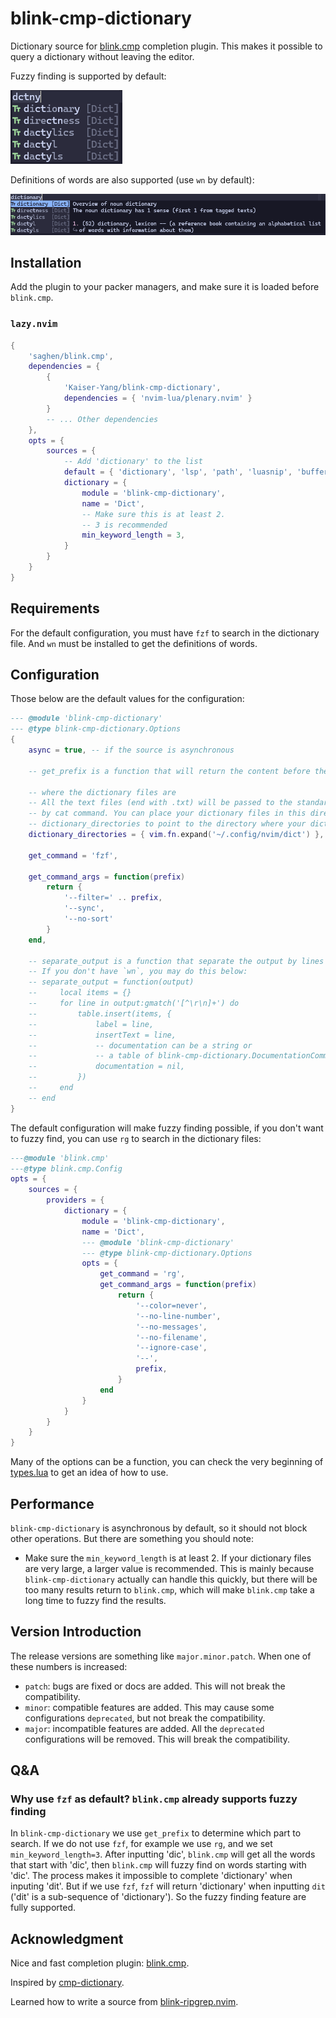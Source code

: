 # blink-cmp-dictionary

Dictionary source for [blink.cmp](https://github.com/Saghen/blink.cmp)
completion plugin. This makes it possible to query a dictionary
without leaving the editor.

Fuzzy finding is supported by default:

![blink-cmp-dictionary fuzzy finding a word](./images/demo-fuzzy.png)

Definitions of words are also supported (use `wn` by default):

![blink-cmp-dictionary documents a word](./images/demo-doc.png)

## Installation

Add the plugin to your packer managers, and make sure it is loaded before `blink.cmp`.

### `lazy.nvim`

```lua
{
    'saghen/blink.cmp',
    dependencies = {
        {
            'Kaiser-Yang/blink-cmp-dictionary',
            dependencies = { 'nvim-lua/plenary.nvim' }
        }
        -- ... Other dependencies
    },
    opts = {
        sources = {
            -- Add 'dictionary' to the list
            default = { 'dictionary', 'lsp', 'path', 'luasnip', 'buffer' },
            dictionary = {
                module = 'blink-cmp-dictionary',
                name = 'Dict',
                -- Make sure this is at least 2.
                -- 3 is recommended
                min_keyword_length = 3,
            }
        }
    }
}
```

## Requirements

For the default configuration, you must have `fzf` to search in the dictionary file. And `wn` must
be installed to get the definitions of words.

## Configuration

Those below are the default values for the configuration:

```lua
--- @module 'blink-cmp-dictionary'
--- @type blink-cmp-dictionary.Options
{
    async = true, -- if the source is asynchronous

    -- get_prefix is a function that will return the content before the cursor,

    -- where the dictionary files are
    -- All the text files (end with .txt) will be passed to the standard input of the next command
    -- by cat command. You can place your dictionary files in this directory or specify the
    -- dictionary_directories to point to the directory where your dictionary files are.
    dictionary_directories = { vim.fn.expand('~/.config/nvim/dict') },

    get_command = 'fzf',

    get_command_args = function(prefix)
        return {
            '--filter=' .. prefix,
            '--sync',
            '--no-sort'
        }
    end,

    -- separate_output is a function that separate the output by lines
    -- If you don't have `wn`, you may do this below:
    -- separate_output = function(output)
    --     local items = {}
    --     for line in output:gmatch('[^\r\n]+') do
    --         table.insert(items, {
    --             label = line,
    --             insertText = line,
    --             -- documentation can be a string or
    --             -- a table of blink-cmp-dictionary.DocumentationCommand
    --             documentation = nil,
    --         })
    --     end
    -- end
}
```

The default configuration will make fuzzy finding possible, if you don't want to fuzzy find,
you can use `rg` to search in the dictionary files:

```lua
---@module 'blink.cmp'
---@type blink.cmp.Config
opts = {
    sources = {
        providers = {
            dictionary = {
                module = 'blink-cmp-dictionary',
                name = 'Dict',
                --- @module 'blink-cmp-dictionary'
                --- @type blink-cmp-dictionary.Options
                opts = {
                    get_command = 'rg',
                    get_command_args = function(prefix)
                        return {
                            '--color=never',
                            '--no-line-number',
                            '--no-messages',
                            '--no-filename',
                            '--ignore-case',
                            '--',
                            prefix,
                        }
                    end
                }
            }
        }
    }
}
```

Many of the options can be a function, you can check the very beginning of
[types.lua](./lua/blink-cmp-dictionary/types.lua) to get an idea of how to use.

## Performance

`blink-cmp-dictionary` is asynchronous by default, so it should not block other operations.
But there are something you should note:

* Make sure the `min_keyword_length` is at least 2. If your dictionary files are very large,
a larger value is recommended. This is mainly because `blink-cmp-dictionary` actually
can handle this quickly, but there will be too many results return to `blink.cmp`, which
will make `blink.cmp` take a long time to fuzzy find the results.

## Version Introduction

The release versions are something like `major.minor.patch`. When one of these numbers is increased:

* `patch`: bugs are fixed or docs are added. This will not break the compatibility.
* `minor`: compatible features are added. This may cause some configurations `deprecated`, but
not break the compatibility.
* `major`: incompatible features are added. All the `deprecated` configurations will be removed.
This will break the compatibility.

## Q&A

### Why use `fzf` as default? `blink.cmp` already supports fuzzy finding

In `blink-cmp-dictionary` we use `get_prefix` to determine which part to search. If we do not use
`fzf`, for example we use `rg`, and we set `min_keyword_length=3`. After inputting 'dic',
`blink.cmp` will get all the words that start with 'dic', then `blink.cmp` will fuzzy find on
words starting with 'dic'. The process makes it impossible to complete 'dictionary'
when inputing 'dit'. But if we use `fzf`, `fzf` will return 'dictionary' when inputting `dit`
('dit' is a sub-sequence of 'dictionary'). So the fuzzy finding feature are fully supported.

## Acknowledgment

Nice and fast completion plugin: [blink.cmp](https://github.com/Saghen/blink.cmp).

Inspired by [cmp-dictionary](https://github.com/uga-rosa/cmp-dictionary).

Learned how to write a source from [blink-ripgrep.nvim](https://github.com/mikavilpas/blink-ripgrep.nvim).
